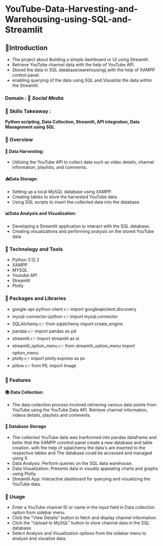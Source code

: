 # YouTube-Data-Harvesting-and-Warehousing-using-SQL-and-Streamlit

## :blue_book:Introduction
* The project about Building a simple dashboard or UI using Streamlit.
* Retrieve YouTube channel data with the help of  YouTube API.
* Stored the data in SQL database(warehousing),with the help of XAMPP control panel.
* enabling querying of the data using SQL and Visualize the data within the Streamlit.
  
### Domain : :iphone: *Social Media*

### :art: Skills Takeaway :
__Python scripting, Data Collection, Streamlit, API integration, Data Management using SQL__

### :blue_book: Overview
#### :ear_of_rice: Data Harvesting:
* Utilizing the YouTube API to collect data such as video details, channel information, playlists, and comments.
#### :inbox_tray:Data Storage:
* Setting up a local MySQL database using XAMPP.
* Creating tables to store the harvested YouTube data.
* Using SQL scripts to insert the collected data into the database.
#### :bar_chart:Data Analysis and Visualization:
* Developing a Streamlit application to interact with the SQL database.
* Creating visualizations and performing analysis on the stored YouTube data

### :wrench: Technology and Tools
* Python 3.12.2
* XAMPP
* MYSQL
* Youtube API
* Streamlit
* Plotly

### :book: Packages and Libraries
* google-api-python-client 👉 import googleapiclient.discovery
* mysql-connector-python 👉 import mysql.connector
* SQLAlchemy  👉 from sqlalchemy import create_engine
* pandas 👉 import pandas as pd
* streamlit  👉 import streamlit as st
* streamlit_option_menu 👉 from streamlit_option_menu import option_menu
* plotly 👉 import plotly.express as px
* pillow 👉 from PIL import Image
  
### 📘  Features
#### 📚 Data Collection:
* The data collection process involved retrieving various data points from YouTube using the YouTube Data API. Retrieve channel information, videos details, playlists and comments.
#### 💾 Database Storage
* The collected YouTube data was tranformed into pandas dataframe and befor that the XAMPP conntrol panel create a new database and table creation. with the help of sqlalchemy the data's are inserted to the respective tables and The database could be accessed and managed using X
* Data Analysis: Perform queries on the SQL data warehouse.
* Data Visualization: Presents data in visually appealing charts and graphs using Plotly.
* Streamlit App: Interactive dashboard for querying and visualizing the YouTube data.

### 📘 Usage
* Enter a YouTube channel ID or name in the input field in Data collection option from sidebar menu.
* Click the "View Details" button to fetch and display channel information.
* Click the "Upload to MySQL" button to store channel data in the SQL database.
* Select Analysis and Visualization options from the sidebar menu to analyze and visualize data.
